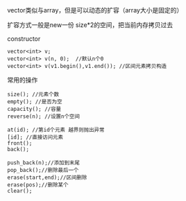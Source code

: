 vector类似与array，但是可以动态的扩容（array大小是固定的）

扩容方式一般是new一份 size*2的空间，把当前内存拷贝过去

constructor

    vector<int> v;
    vector<int> v(n, 0);  //默认n个0
    vector<int> v(v1.begin(),v1.end()); //区间元素拷贝构造

常用的操作

    size(); //元素个数
    empty(); //是否为空
    capacity(); //容量
    reverse(n); //设置n个空间

    at(id); //第id个元素 越界则抛出异常
    [id]; //直接访问元素
    front();
    back();

    push_back(n);//添加到末尾
    pop_back();//删除最后一个
    erase(start,end);//区间删除
    erase(pos);//删除某个
    clear();
